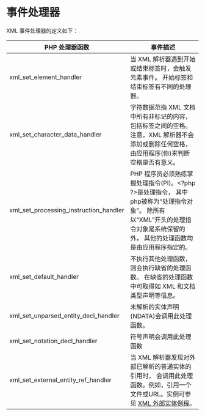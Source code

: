 事件处理器
==========

XML 事件处理器的定义如下：

| PHP 处理器函数                                                           | 事件描述                                                                                                                                                                                                       |
|--------------------------------------------------------------------------|----------------------------------------------------------------------------------------------------------------------------------------------------------------------------------------------------------------|
| <span class="function">xml\_set\_element\_handler</span>                 | 当 XML 解析器遇到开始或结束标签时，会触发元素事件。 开始标签和结束标签有不同的处理器。                                                                                                                         |
| <span class="function">xml\_set\_character\_data\_handler</span>         | 字符数据范指 XML 文档中所有非标记的内容，包括标签之间的空格。 注意，XML 解析器不会添加或删除任何空格，由应用程序(你)来判断空格是否有意义。                                                                     |
| <span class="function">xml\_set\_processing\_instruction\_handler</span> | PHP 程序员必须熟练掌握处理指令(PI)。\<?php ?\>是处理指令， 其中<span class="replaceable">php</span>被称为“处理指令对象”。 除所有以“XML”开头的处理指令对象是系统保留的外， 其他的处理函数均是由应用程序指定的。 |
| <span class="function">xml\_set\_default\_handler</span>                 | 不执行其他处理函数，则会执行缺省的处理函数。 在缺省的处理函数中可取得如 XML 和文档类型声明等信息。                                                                                                             |
| <span class="function">xml\_set\_unparsed\_entity\_decl\_handler</span>  | 未解析的实体声明(NDATA)会调用此处理函数。                                                                                                                                                                      |
| <span class="function">xml\_set\_notation\_decl\_handler</span>          | 符号声明会调用此处理函数                                                                                                                                                                                       |
| <span class="function">xml\_set\_external\_entity\_ref\_handler</span>   | 当 XML 解析器发现对外部已解析的普通实体的引用时， 会调用此处理函数。例如，引用一个文件或URL。实例可参见 <a href="/xml/examples.html#XML%20外部实体例程" class="link">XML 外部实体例程</a>。                    |
